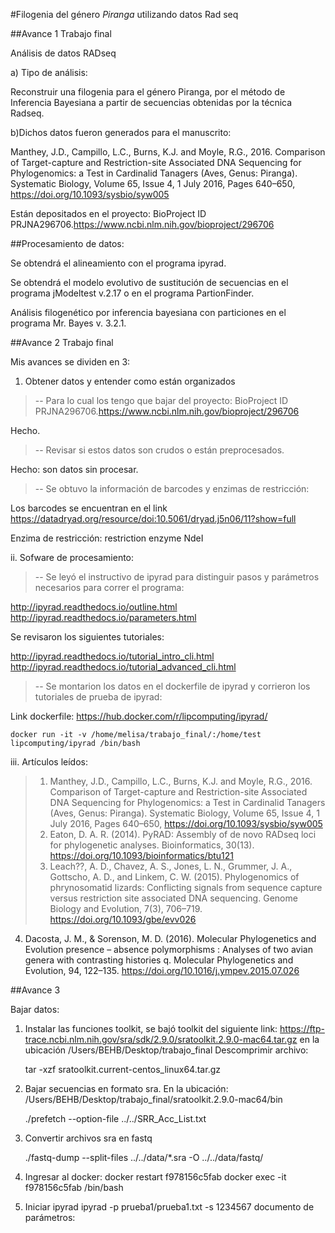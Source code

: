 #Filogenia del género *Piranga* utilizando datos Rad seq



##Avance 1 Trabajo final

Análisis de datos RADseq

a) Tipo de análisis:

Reconstruir una filogenia para el género Piranga, por el método de Inferencia Bayesiana a partir de secuencias obtenidas por la técnica Radseq.

b)Dichos datos fueron generados para el manuscrito:

Manthey, J.D., Campillo, L.C., Burns, K.J. and Moyle, R.G., 2016. Comparison of Target-capture and Restriction-site Associated DNA Sequencing for Phylogenomics: a Test in Cardinalid Tanagers (Aves, Genus: Piranga). Systematic Biology, Volume 65, Issue 4, 1 July 2016, Pages 640–650, https://doi.org/10.1093/sysbio/syw005

Están depositados en el proyecto: BioProject ID PRJNA296706.https://www.ncbi.nlm.nih.gov/bioproject/296706

##Procesamiento de datos:

Se obtendrá el alineamiento con el programa ipyrad.

Se obtendrá el modelo evolutivo de sustitución de secuencias en el programa jModeltest v.2.17 o en el programa PartionFinder.

Análisis filogenético por inferencia bayesiana con particiones en el programa Mr. Bayes v. 3.2.1. 


##Avance 2 Trabajo final

Mis avances se dividen en 3:

1. Obtener datos y entender como están organizados

> -- Para lo cual los tengo que bajar del proyecto: BioProject ID PRJNA296706.https://www.ncbi.nlm.nih.gov/bioproject/296706 

Hecho.

>-- Revisar si estos datos son crudos o están preprocesados.

Hecho: son datos sin procesar.

>-- Se obtuvo la información de barcodes y enzimas de restricción:

 Los barcodes se encuentran en el link https://datadryad.org/resource/doi:10.5061/dryad.j5n06/11?show=full
 
 Enzima de restricción: restriction enzyme NdeI
 

ii. Sofware de procesamiento:

>-- Se leyó el instructivo de ipyrad para distinguir pasos y parámetros necesarios para correr el programa:

http://ipyrad.readthedocs.io/outline.html
http://ipyrad.readthedocs.io/parameters.html

Se revisaron los siguientes tutoriales:

http://ipyrad.readthedocs.io/tutorial_intro_cli.html
http://ipyrad.readthedocs.io/tutorial_advanced_cli.html

>-- Se montarion los  datos en el dockerfile de ipyrad  y corrieron los tutoriales de prueba de ipyrad:

Link dockerfile: https://hub.docker.com/r/lipcomputing/ipyrad/

	docker run -it -v /home/melisa/trabajo_final/:/home/test lipcomputing/ipyrad /bin/bash

 
iii. Artículos leídos:

>1. Manthey, J.D., Campillo, L.C., Burns, K.J. and Moyle, R.G., 2016. Comparison of Target-capture and Restriction-site Associated DNA Sequencing for Phylogenomics: a Test in Cardinalid Tanagers (Aves, Genus: Piranga). Systematic Biology, Volume 65, Issue 4, 1 July 2016, Pages 640–650, https://doi.org/10.1093/sysbio/syw005
>2. Eaton, D. A. R. (2014). PyRAD: Assembly of de novo RADseq loci for phylogenetic analyses. Bioinformatics, 30(13). https://doi.org/10.1093/bioinformatics/btu121
>3. Leach??, A. D., Chavez, A. S., Jones, L. N., Grummer, J. A., Gottscho, A. D., and Linkem, C. W. (2015). Phylogenomics of phrynosomatid lizards: Conflicting signals from sequence capture versus restriction site associated DNA sequencing. Genome Biology and Evolution, 7(3), 706–719. https://doi.org/10.1093/gbe/evv026
4. Dacosta, J. M., & Sorenson, M. D. (2016). Molecular Phylogenetics and Evolution presence – absence polymorphisms : Analyses of two avian genera with contrasting histories q. Molecular Phylogenetics and Evolution, 94, 122–135. https://doi.org/10.1016/j.ympev.2015.07.026

##Avance 3

Bajar datos:

1. Instalar las funciones toolkit, se bajó toolkit del siguiente link: https://ftp-trace.ncbi.nlm.nih.gov/sra/sdk/2.9.0/sratoolkit.2.9.0-mac64.tar.gz en la ubicación /Users/BEHB/Desktop/trabajo_final
Descomprimir archivo:

	tar -xzf sratoolkit.current-centos_linux64.tar.gz
	
2. Bajar secuencias en formato sra.
En la ubicación: /Users/BEHB/Desktop/trabajo_final/sratoolkit.2.9.0-mac64/bin

	./prefetch --option-file ../../SRR_Acc_List.txt 

3. Convertir archivos sra en fastq

	./fastq-dump --split-files ../../data/*.sra -O ../../data/fastq/
4. Ingresar al docker:
	docker restart f978156c5fab
	docker exec -it f978156c5fab /bin/bash
5. Iniciar ipyrad
 	ipyrad -p prueba1/prueba1.txt -s 1234567
documento de parámetros:

